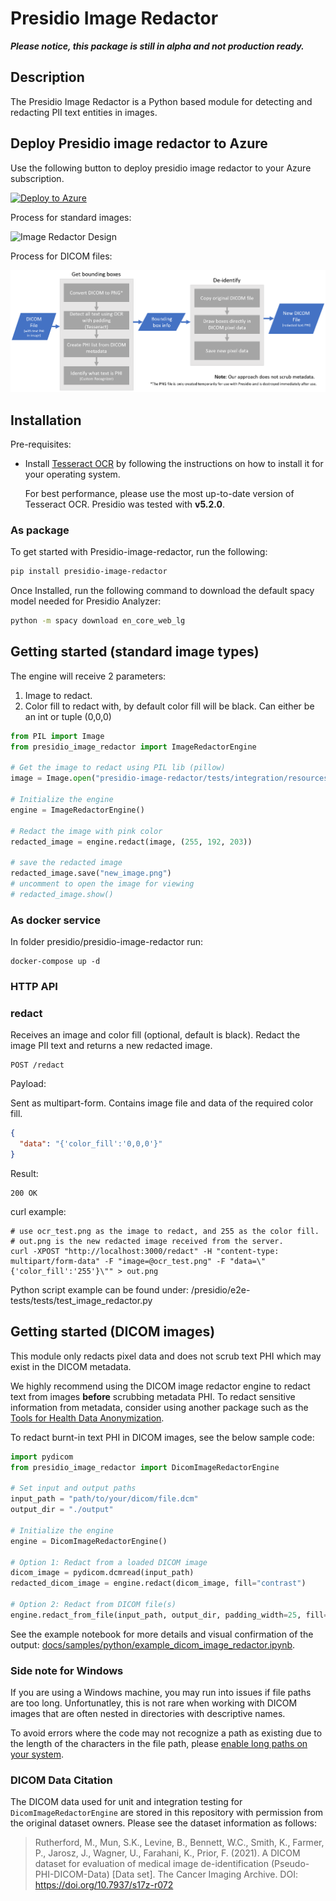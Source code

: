 # Presidio Image Redactor

***Please notice, this package is still in alpha and not production ready.***

## Description

The Presidio Image Redactor is a Python based module for detecting and redacting PII text entities in images.

## Deploy Presidio image redactor to Azure

Use the following button to deploy presidio image redactor to your Azure subscription.

[![Deploy to Azure](https://aka.ms/deploytoazurebutton)](https://portal.azure.com/#create/Microsoft.Template/uri/https%3A%2F%2Fraw.githubusercontent.com%2Fmicrosoft%2Fpresidio%2Fmain%2Fpresidio-image-redactor%2Fdeploytoazure.json)

Process for standard images:

![Image Redactor Design](../docs/assets/image-redactor-design.png)

Process for DICOM files:

![DICOM image Redactor Design](../docs/assets/dicom-image-redactor-design.png)

## Installation

Pre-requisites:

- Install [Tesseract OCR](https://github.com/tesseract-ocr/tesseract) by following the
  instructions on how to install it for your operating system.

  For best performance, please use the most up-to-date version of Tesseract OCR. Presidio was tested with **v5.2.0**.

### As package

To get started with Presidio-image-redactor, run the following:

```sh
pip install presidio-image-redactor
```

Once Installed, run the following command to download the default spacy model needed for
Presidio Analyzer:

```sh
python -m spacy download en_core_web_lg
```

## Getting started (standard image types)

The engine will receive 2 parameters:

1. Image to redact.
2. Color fill to redact with, by default color fill will be black. Can either be an int
   or tuple (0,0,0)

```python
from PIL import Image
from presidio_image_redactor import ImageRedactorEngine

# Get the image to redact using PIL lib (pillow)
image = Image.open("presidio-image-redactor/tests/integration/resources/ocr_test.png")

# Initialize the engine
engine = ImageRedactorEngine()

# Redact the image with pink color
redacted_image = engine.redact(image, (255, 192, 203))

# save the redacted image 
redacted_image.save("new_image.png")
# uncomment to open the image for viewing
# redacted_image.show()
```

### As docker service

In folder presidio/presidio-image-redactor run:

```
docker-compose up -d
```

### HTTP API

### redact

Receives an image and color fill (optional, default is black). Redact the image PII text
and returns a new redacted image.

```
POST /redact
```

Payload:

Sent as multipart-form. Contains image file and data of the required color fill.

```json
{
  "data": "{'color_fill':'0,0,0'}"
}
```

Result:

```
200 OK
```

curl example:

```
# use ocr_test.png as the image to redact, and 255 as the color fill. 
# out.png is the new redacted image received from the server.
curl -XPOST "http://localhost:3000/redact" -H "content-type: multipart/form-data" -F "image=@ocr_test.png" -F "data=\"{'color_fill':'255'}\"" > out.png
```

Python script example can be found under:
/presidio/e2e-tests/tests/test_image_redactor.py

## Getting started (DICOM images)

This module only redacts pixel data and does not scrub text PHI which may exist in the DICOM metadata.

We highly recommend using the DICOM image redactor engine to redact text from images **before** scrubbing metadata PHI. To redact sensitive information from metadata, consider using another package such as the [Tools for Health Data Anonymization](https://github.com/microsoft/Tools-for-Health-Data-Anonymization).

To redact burnt-in text PHI in DICOM images, see the below sample code:

```python
import pydicom
from presidio_image_redactor import DicomImageRedactorEngine

# Set input and output paths
input_path = "path/to/your/dicom/file.dcm"
output_dir = "./output"

# Initialize the engine
engine = DicomImageRedactorEngine()

# Option 1: Redact from a loaded DICOM image
dicom_image = pydicom.dcmread(input_path)
redacted_dicom_image = engine.redact(dicom_image, fill="contrast")

# Option 2: Redact from DICOM file(s)
engine.redact_from_file(input_path, output_dir, padding_width=25, fill="contrast")
```

See the example notebook for more details and visual confirmation of the output: [docs/samples/python/example_dicom_image_redactor.ipynb](../docs/samples/python/example_dicom_image_redactor.ipynb).

### Side note for Windows

If you are using a Windows machine, you may run into issues if file paths are too long. Unfortunatley, this is not rare when working with DICOM images that are often nested in directories with descriptive names.

To avoid errors where the code may not recognize a path as existing due to the length of the characters in the file path, please [enable long paths on your system](https://learn.microsoft.com/en-us/answers/questions/293227/longpathsenabled.html).

### DICOM Data Citation

The DICOM data used for unit and integration testing for `DicomImageRedactorEngine` are stored in this repository with permission from the original dataset owners. Please see the dataset information as follows:

> Rutherford, M., Mun, S.K., Levine, B., Bennett, W.C., Smith, K., Farmer, P., Jarosz, J., Wagner, U., Farahani, K., Prior, F. (2021). A DICOM dataset for evaluation of medical image de-identification (Pseudo-PHI-DICOM-Data) [Data set]. The Cancer Imaging Archive. DOI: <https://doi.org/10.7937/s17z-r072>
